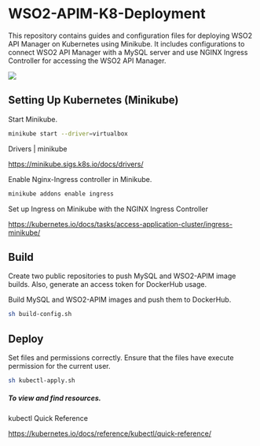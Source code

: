 # WSO2-APIM-K8-Deployment

This repository contains guides and configuration files for deploying WSO2 API Manager on Kubernetes using Minikube. It includes configurations to connect WSO2 API Manager with a MySQL server and use NGINX Ingress Controller for accessing the WSO2 API Manager.

![](https://github.com/csdgurugegit/projectimages/blob/main/WSO2-APIM-K8-Deployment-Update.jpg)

## Setting Up Kubernetes (Minikube)

Start Minikube.

```bash
minikube start --driver=virtualbox
```

Drivers | minikube

https://minikube.sigs.k8s.io/docs/drivers/

Enable Nginx-Ingress controller in Minikube.

```bash
minikube addons enable ingress
```

Set up Ingress on Minikube with the NGINX Ingress Controller

https://kubernetes.io/docs/tasks/access-application-cluster/ingress-minikube/

## Build

Create two public repositories to push MySQL and WSO2-APIM image builds. Also, generate an access token for DockerHub usage.

Build MySQL and WSO2-APIM images and push them to DockerHub.

```bash
sh build-config.sh
```

## Deploy

Set files and permissions correctly. Ensure that the files have execute permission for the current user.

```bash
sh kubectl-apply.sh
```

##### To view and find resources.

kubectl Quick Reference

https://kubernetes.io/docs/reference/kubectl/quick-reference/
